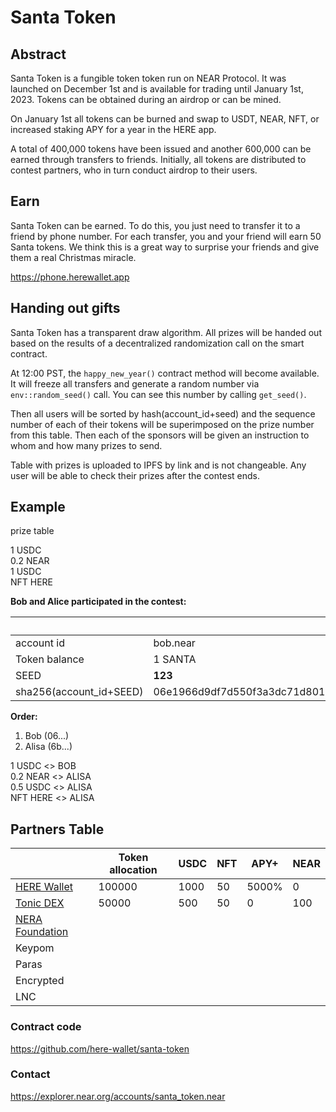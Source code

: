 
# Santa Token

## Abstract

Santa Token is a fungible token token run on NEAR Protocol. It was launched on December 1st and is available for trading until January 1st, 2023. Tokens can be obtained during an airdrop or can be mined.

On January 1st all tokens can be burned and swap to USDT, NEAR, NFT, or increased staking APY for a year in the HERE app.

A total of 400,000 tokens have been issued and another 600,000 can be earned through transfers to friends. Initially, all tokens are distributed to contest partners, who in turn conduct airdrop to their users.

## Earn

Santa Token can be earned. To do this, you just need to transfer it to a friend by phone number. For each transfer, you and your friend will earn 50 Santa tokens. We think this is a great way to surprise your friends and give them a real Christmas miracle.

https://phone.herewallet.app

## Handing out gifts

Santa Token has a transparent draw algorithm. All prizes will be handed out based on the results of a decentralized randomization call on the smart contract.

At 12:00 PST, the `happy_new_year()` contract method will become available. It will freeze all transfers and generate a random number via  `env::random_seed()` call. You can see this number by calling `get_seed()`.

Then all users will be sorted by hash(account\_id+seed) and the sequence number of each of their tokens will be superimposed on the prize number from this table. Then each of the sponsors will be given an instruction to whom and how many prizes to send.

Table with prizes is uploaded to IPFS by link and is not changeable. Any user will be able to check their prizes after the contest ends.

## Example

prize table

1 USDC\
0.2 NEAR\
1 USDC\
NFT HERE

**Bob and Alice participated in the contest:**

|                          | Bob                                                              | Alisa                                                            |
| ------------------------ | ---------------------------------------------------------------- | ---------------------------------------------------------------- |
| account id               | bob.near                                                         | alisa.near                                                       |
| Token balance            | 1 SANTA                                                          | 3 SANTA                                                          |
| SEED                     | **123**                                                          | **123**                                                          |
| sha256(account\_id+SEED) | 06e1966d9df7d550f3a3dc71d801afb44dbaa20d1c19cf9405655c6fdacdec0a | 6b6183a63e3dc66cf472a36a9b7b811c44026797cd0b36263f261b6be182bc1d |

**Order:**

1. Bob (06...)
2. Alisa (6b...)

1 USDC <> BOB\
0.2 NEAR <> ALISA\
0.5 USDC <> ALISA\
NFT HERE <> ALISA

## Partners Table

|                                            | Token allocation | USDC | NFT | APY+  | NEAR |
| ------------------------------------------ | ---------------- | ---- | --- | ----- | ---- |
| [HERE Wallet](http://herewallet.app/)      | 100000           | 1000 | 50  | 5000% | 0    |
| [Tonic DEX](https://app.tonic.foundation/) | 50000            | 500  | 50  | 0     | 100  |
| [NERA Foundation](https://near.org/)       |                  |      |     |       |      |
| Keypom                                     |                  |      |     |       |      |
| Paras                                      |                  |      |     |       |      |
| Encrypted                                  |                  |      |     |       |      |
| LNC                                        |                  |      |     |       |      |

### Contract code

https://github.com/here-wallet/santa-token

### Contact

https://explorer.near.org/accounts/santa_token.near
